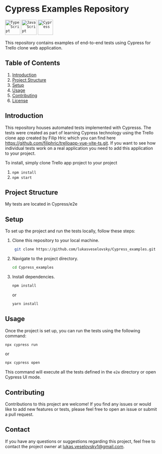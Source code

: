 # Cypress Examples Repository
<div >
	<code><img width="50" src="https://user-images.githubusercontent.com/25181517/183890598-19a0ac2d-e88a-4005-a8df-1ee36782fde1.png" alt="TypeScript" title="TypeScript"/></code>
 	<code><img width="50" src="https://user-images.githubusercontent.com/25181517/117447155-6a868a00-af3d-11eb-9cfe-245df15c9f3f.png" alt="JavaScript" title="JavaScript"/></code>
	<code><img width="50" src="https://user-images.githubusercontent.com/68279555/200387386-276c709f-380b-46cc-81fd-f292985927a8.png" alt="Cypress" title="Cypress"/></code>
</div>

This repository contains examples of end-to-end tests using Cypress for Trello clone web application.

## Table of Contents
1. [Introduction](#introduction)
2. [Project Structure](#project-structure)
3. [Setup](#setup)
4. [Usage](#usage)
5. [Contributing](#contributing)
6. [License](#license)

## Introduction

This repository houses automated tests implemented with Cypresss. The tests were created as part of learning Cypress technology using the Trello clone app created by Filip Hric which you can find here https://github.com/filiphric/trelloapp-vue-vite-ts.git. 
If you want to see how individual tests work on a real application you need to add this application to your project.

To install, simply clone Trello app project to your project

1. `npm install`
2. `npm start`

## Project Structure

My tests are located in Cypress/e2e

## Setup

To set up the project and run the tests locally, follow these steps:

1. Clone this repository to your local machine.
   ```sh
    git clone https://github.com/lukasveselovsky/Cypress_examples.git
   ```
2. Navigate to the project directory.
   ```sh
   cd Cypress_examples
   ```
3. Install dependencies.
   ```sh
   npm install
   ```
   or
   ```sh
   yarn install
   ```

## Usage

Once the project is set up, you can run the tests using the following command:

```sh
npx cypress run
```
or
```sh
npx cypress open 
```

This command will execute all the tests defined in the `e2e` directory or open Cypress UI mode.

## Contributing

Contributions to this project are welcome! If you find any issues or would like to add new features or tests, please feel free to open an issue or submit a pull request. 

## Contact

If you have any questions or suggestions regarding this project, feel free to contact the project owner at [lukas.veselovsky1@gmail.com](mailto:lukas.veselovsky1@gmail.com).
